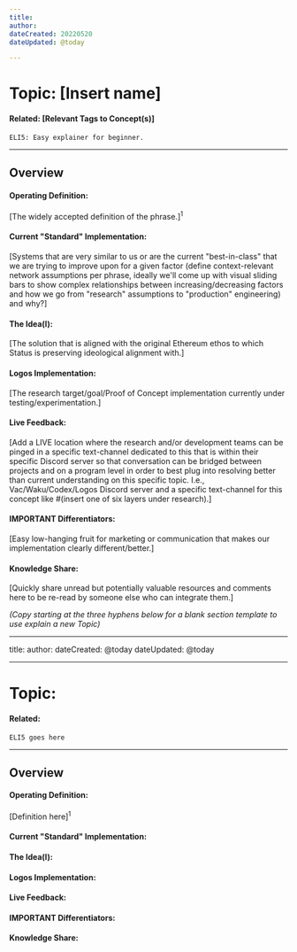 ```yaml
---
title: 
author:
dateCreated: 20220520
dateUpdated: @today

---
```


# Topic: [Insert name] 
#### Related: [Relevant Tags to Concept(s)]
```
ELI5: Easy explainer for beginner.
```
---
## Overview

#### Operating Definition:
[The widely accepted definition of the phrase.]<sup>1</sup>

#### Current "Standard" Implementation:
[Systems that are very similar to us or are the current "best-in-class" that we are trying to improve upon for a given factor (define context-relevant network assumptions per phrase, ideally we'll come up with visual sliding bars to show complex relationships between increasing/decreasing factors and how we go from "research" assumptions to "production" engineering) and why?]  

#### The Idea(l):
[The solution that is aligned with the original Ethereum ethos to which Status is preserving ideological alignment with.]

#### Logos Implementation:
[The research target/goal/Proof of Concept implementation currently under testing/experimentation.]
  
#### Live Feedback:
[Add a LIVE location where the research and/or development teams can be pinged in a specific text-channel dedicated to this that is within their specific Discord server so that conversation can be bridged between projects and on a program level in order to best plug into resolving better than current understanding on this specific topic. I.e., Vac/Waku/Codex/Logos Discord server and a specific text-channel for this concept like #(insert one of six layers under research).]

#### IMPORTANT Differentiators:
[Easy low-hanging fruit for marketing or communication that makes our implementation clearly different/better.]
 
#### Knowledge Share:
[Quickly share unread but potentially valuable resources and comments here to be re-read by someone else who can integrate them.]



*(Copy starting at the three hyphens below for a blank section template to use explain a new Topic)*  

---

title:
author:
dateCreated: @today
dateUpdated: @today

---

# Topic:
#### Related:
`ELI5 goes here`

---

## Overview

#### Operating Definition:
[Definition here]<sup>1</sup>

#### Current "Standard" Implementation:


#### The Idea(l):


#### Logos Implementation:


#### Live Feedback:


#### IMPORTANT Differentiators:


#### Knowledge Share: